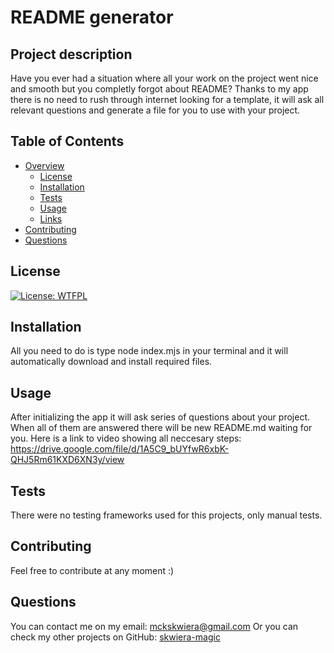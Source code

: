 # README generator
## Project description
Have you ever had a situation where all your work on the project went nice and smooth but you completly forgot about README? Thanks to my app there is no need to rush through internet looking for a template, it will ask all relevant questions and generate a file for you to use with your project.
## Table of Contents
- [Overview](#overview)
  - [License](#license)
  - [Installation](#installation)
  - [Tests](#tests)
  - [Usage](#usage)
  - [Links](#links)
- [Contributing](#contributing)
- [Questions](#questions)
## License
[![License: WTFPL](https://img.shields.io/badge/License-WTFPL-brightgreen.svg)](http://www.wtfpl.net/about/)
## Installation
All you need to do is type node index.mjs in your terminal and it will automatically download and install required files.
## Usage
After initializing the app it will ask series of questions about your project. When all of them are answered there will be new README.md waiting for you. Here is a link to video showing all neccesary steps: https://drive.google.com/file/d/1A5C9_bUYfwR6xbK-QHJ5Rm61KXD6XN3y/view
## Tests
There were no testing frameworks used for this projects, only manual tests.
## Contributing
Feel free to contribute at any moment :)
## Questions
You can contact me on my email: [mckskwiera@gmail.com](mckskwiera@gmail.com)
Or you can check my other projects on GitHub: [skwiera-magic](https://github.com/skwiera-magic)
